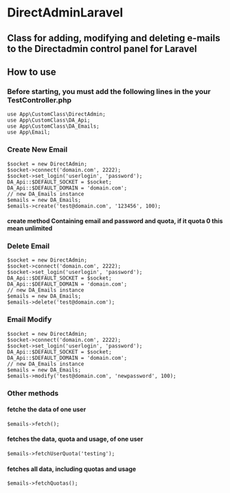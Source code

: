 # DirectAdminLaravel
## Class for adding, modifying and deleting e-mails to the Directadmin control panel for Laravel
## How to use
### Before starting, you must add the following lines in the your TestController.php
```
use App\CustomClass\DirectAdmin;
use App\CustomClass\DA_Api;
use App\CustomClass\DA_Emails;
use App\Email;
```
### Create New Email
```
$socket = new DirectAdmin;
$socket->connect('domain.com', 2222);
$socket->set_login('userlogin', 'password');
DA_Api::$DEFAULT_SOCKET = $socket;
DA_Api::$DEFAULT_DOMAIN = 'domain.com';
// new DA_Emails instance
$emails = new DA_Emails;
$emails->create('test@domain.com', '123456', 100);
```
#### create method Containing email and password and quota, if it quota 0 this mean unlimited
### Delete Email
```
$socket = new DirectAdmin;
$socket->connect('domain.com', 2222);
$socket->set_login('userlogin', 'password');
DA_Api::$DEFAULT_SOCKET = $socket;
DA_Api::$DEFAULT_DOMAIN = 'domain.com';
// new DA_Emails instance
$emails = new DA_Emails;
$emails->delete('test@domain.com');
```
### Email Modify
```
$socket = new DirectAdmin;
$socket->connect('domain.com', 2222);
$socket->set_login('userlogin', 'password');
DA_Api::$DEFAULT_SOCKET = $socket;
DA_Api::$DEFAULT_DOMAIN = 'domain.com';
// new DA_Emails instance
$emails = new DA_Emails;
$emails->modify('test@domain.com', 'newpassword', 100);
```
### Other methods
#### fetche the data of one user
`$emails->fetch();`
#### fetches the data, quota and usage, of one user
`$emails->fetchUserQuota('testing');`
#### fetches all data, including quotas and usage
`$emails->fetchQuotas();`

